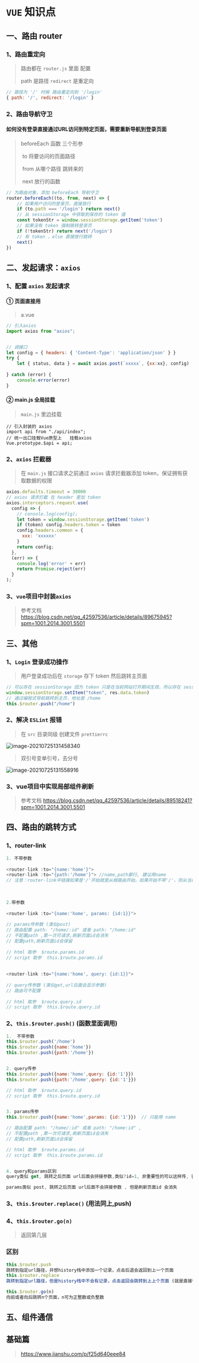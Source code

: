 # `VUE` 知识点 

## 一、路由 router

### 1、路由重定向

> 路由都在 `router.js` 里面 配置
>
> path 是路径  `redirect` 是重定向

```javascript
// 路径为 '/' 时候 路由重定向到 '/login'
{ path: '/', redirect: '/login' }
```

### 2、路由导航守卫

#### 如何没有登录直接通过URL访问到特定页面，需要重新导航到登录页面

> beforeEach 函数 三个形参  
>
> ​	to	将要访问的页面路径
>
> ​	from	从哪个路径 跳转来的
>
> ​	next	放行的函数

```javascript
// 为路由对象，添加 beforeEach 导航守卫
router.beforeEach((to, from, next) => {
	// 如果用户访问的登录页，直接放行
	if (to.path === '/login') return next()
	// 从 sessionStorage 中获取到保存的 token 值
	const tokenStr = window.sessionStorage.getItem('token')
	// 如果没有 token 强制跳转登录页
	if (!tokenStr) return next('/login')
	// 有 token ，else 直接放行跳转
	next()
})
```





## 二、发起请求：`axios` 

### 1、配置 `axios` 发起请求

#### ① 页面直接用

> a.vue

```javascript
// 引入axios
import axios from "axios";


// 调接口
let config = { headers: { 'Content-Type': 'application/json' } }
try {
	let { status, data } = await axios.post(`xxxxx`, {xx:xx}, config)
    
} catch (error) {
    console.error(error)
}
```

#### ② main.js 全局挂载

> `main.js` 里边挂载

```
// 引入封装的 axios
import api from "./api/index";
// 统一出口挂载Vue原型上   挂载axios
Vue.prototype.$api = api;
```



### 2、`axios` 拦截器

> 在 `main.js` 接口请求之前通过 `axios` 请求拦截器添加 token，保证拥有获取数据的权限

```javascript
axios.defaults.timeout = 30000
// axios 请求拦截 在 header 里加 token
axios.interceptors.request.use(
  config => {
    // console.log(config);
    let token = window.sessionStorage.getItem('token')
    if (token) config.headers.token = token
    config.headers.common = {
      xxx: 'xxxxxx'
    }
    return config;
  },
  (err) => {
    console.log('error' + err)
    return Promise.reject(err)
  }
);
```

###  3、`vue`项目中封装`axios`

> 参考文档   https://blog.csdn.net/qq_42597536/article/details/89675945?spm=1001.2014.3001.5501



## 三、其他

### 1、`Login` 登录成功操作

> 用户登录成功后在 `storage` 存下 token 然后跳转主页面

```javascript
// 可以存在 sessionStorage 因为 token 只是在当前网站打开期间生效，所以存在 sessionStorage里边
window.sessionStorage.setItem("token", res.data.token)
// 通过编程式导航跳转到主页，地址是 /home
this.$router.push("/home")
```



### 2、解决 `ESLint` 报错

> 在 `src` 目录同级 创建文件 `prettierrc`

![image-20210725131458340](C:\Users\wangy\AppData\Roaming\Typora\typora-user-images\image-20210725131458340.png)

> 双引号变单引号，去分号

![image-20210725131558916](C:\Users\wangy\AppData\Roaming\Typora\typora-user-images\image-20210725131558916.png)



### 3、vue项目中实现局部组件刷新

> 参考文档  https://blog.csdn.net/qq_42597536/article/details/89518241?spm=1001.2014.3001.5501



## 四、路由的跳转方式

### 1、router-link

```javascript
1. 不带参数
 
<router-link :to="{name:'home'}"> 
<router-link :to="{path:'/home'}"> //name,path都行, 建议用name  
// 注意：router-link中链接如果是'/'开始就是从根路由开始，如果开始不带'/'，则从当前路由开始。
 
 
 
2.带参数
 
<router-link :to="{name:'home', params: {id:1}}">  
 
// params传参数 (类似post)
// 路由配置 path: "/home/:id" 或者 path: "/home:id" 
// 不配置path ,第一次可请求,刷新页面id会消失
// 配置path,刷新页面id会保留
 
// html 取参  $route.params.id
// script 取参  this.$route.params.id
 
 
<router-link :to="{name:'home', query: {id:1}}"> 
 
// query传参数 (类似get,url后面会显示参数)
// 路由可不配置
 
// html 取参  $route.query.id
// script 取参  this.$route.query.id

```



### 2、`this.$router.push()` (函数里面调用)

```javascript
1.  不带参数
this.$router.push('/home')
this.$router.push({name:'home'})
this.$router.push({path:'/home'})


2. query传参 
this.$router.push({name:'home',query: {id:'1'}})
this.$router.push({path:'/home',query: {id:'1'}})

// html 取参  $route.query.id
// script 取参  this.$route.query.id


3. params传参
this.$router.push({name:'home',params: {id:'1'}})  // 只能用 name

// 路由配置 path: "/home/:id" 或者 path: "/home:id" ,
// 不配置path ,第一次可请求,刷新页面id会消失
// 配置path,刷新页面id会保留

// html 取参  $route.params.id
// script 取参  this.$route.params.id


4. query和params区别
query类似 get, 跳转之后页面 url后面会拼接参数,类似?id=1, 非重要性的可以这样传, 密码之类还是用params刷新页面id还在

params类似 post, 跳转之后页面 url后面不会拼接参数 , 但是刷新页面id 会消失
```



### 3、`this.$router.replace()` (用法同上,push)

### 4、`this.$router.go(n)`

> 返回第几层

### 区别

```javascript
this.$router.push
跳转到指定url路径，并想history栈中添加一个记录，点击后退会返回到上一个页面
this.$router.replace
跳转到指定url路径，但是history栈中不会有记录，点击返回会跳转到上上个页面 (就是直接替换了当前页面)

this.$router.go(n)
向前或者向后跳转n个页面，n可为正整数或负整数
```



## 五、组件通信



## 基础篇

> https://www.jianshu.com/p/f25d640eee84
